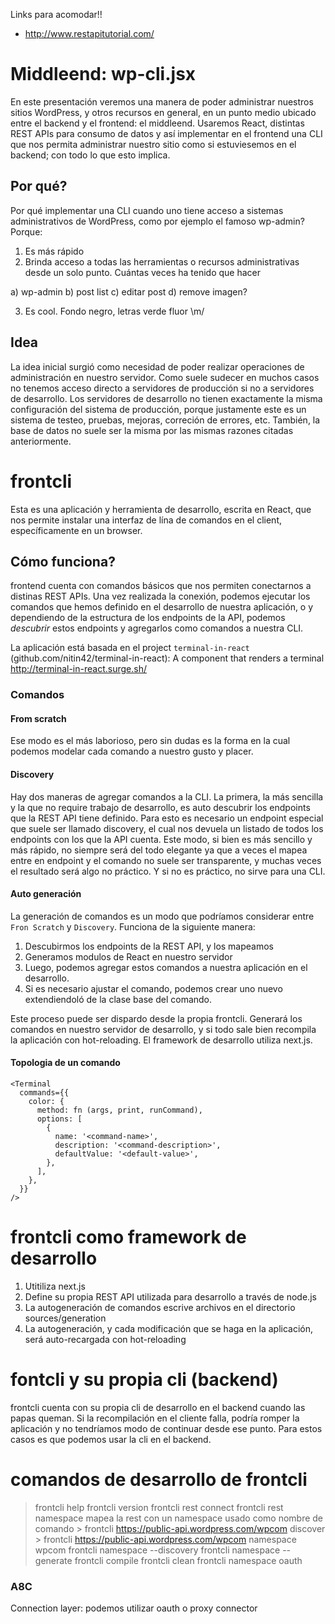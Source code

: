 Links para acomodar!!

* http://www.restapitutorial.com/


# Middleend: wp-cli.jsx

En este presentación veremos una manera de poder administrar nuestros sitios WordPress, y otros recursos en general, en un punto medio ubicado entre el backend y el frontend: el middleend.
Usaremos React, distintas REST APIs para consumo de datos y así implementar en el frontend una CLI que nos permita administrar nuestro sitio como si estuviesemos en el backend; con todo lo que esto implica.


## Por qué?
Por qué implementar una CLI cuando uno tiene acceso a sistemas administrativos de WordPress, como por ejemplo el famoso wp-admin? Porque:

1) Es más rápido
2) Brinda acceso a todas las herramientas o recursos administrativas desde un solo punto.
Cuántas veces ha tenido que hacer

a) wp-admin
b) post list
c) editar post
d) remove imagen?

3) Es cool. Fondo negro, letras verde fluor \m/

## Idea
La idea inicial surgió como necesidad de poder realizar operaciones de administración en nuestro servidor. Como suele sudecer en muchos casos no tenemos acceso directo a servidores de producción si no a servidores de desarrollo. Los servidores de desarrollo no tienen exactamente la misma configuración del sistema de producción, porque justamente este es un sistema de testeo, pruebas, mejoras, correción de errores, etc.
También, la base de datos no suele ser la misma por las mismas razones citadas anteriormente.


# frontcli
Esta es una aplicación y herramienta de desarrollo, escrita en React, que nos permite instalar una interfaz de lína de comandos en el client, específicamente en un browser.

## Cómo funciona?
frontend cuenta con comandos básicos que nos permiten conectarnos a distinas REST APIs. Una vez realizada la conexión, podemos ejecutar los comandos que hemos definido en el desarrollo de nuestra aplicación, o y dependiendo de la estructura de los endpoints de la API, podemos _descubrir_ estos endpoints y agregarlos como comandos a nuestra CLI.

La aplicación está basada en el project `terminal-in-react` (github.com/nitin42/terminal-in-react): A component that renders a terminal http://terminal-in-react.surge.sh/


### Comandos

#### From scratch
Ese modo es el más laborioso, pero sin dudas es la forma en la cual podemos modelar cada comando a nuestro gusto y placer. 

#### Discovery
Hay dos maneras de agregar comandos a la CLI. La primera, la más sencilla y la que no require trabajo de desarrollo, es auto descubrir los endpoints que la REST API tiene definido. Para esto es necesario un endpoint especial que suele ser llamado discovery, el cual nos devuela un listado de todos los endpoints con los que la API cuenta.
Este modo, si bien es más sencillo y más rápido, no siempre será del todo elegante ya que a veces el mapea entre en endpoint y el comando no suele ser transparente, y muchas veces el resultado será algo no práctico. Y si no es práctico, no sirve para una CLI.

#### Auto generación
La generación de comandos es un modo que podríamos considerar entre `Fron Scratch` y `Discovery`. Funciona de la siguiente manera:
1) Descubirmos los endpoints de la REST API, y los mapeamos
2) Generamos modulos de React en nuestro servidor
3) Luego, podemos agregar estos comandos a nuestra aplicación en el desarrollo.
4) Si es necesario ajustar el comando, podemos crear uno nuevo extendiendoló de la clase base del comando.

Este proceso puede ser dispardo desde la propia frontcli. Generará los comandos en nuestro servidor de desarrollo, y si todo sale bien recompila la aplicación con hot-reloading. El framework de desarrollo utiliza next.js.


#### Topologia de un comando

```
<Terminal
  commands={{
    color: {
      method: fn (args, print, runCommand),
      options: [
        {
          name: '<command-name>',
          description: '<command-description>',
          defaultValue: '<default-value>',
        },
      ],
    },
  }}
/>
```



# frontcli como framework de desarrollo

1) Utitiliza next.js
2) Define su propia REST API utilizada para desarrollo a través de node.js
3) La autogeneración de comandos escrive archivos en el directorio sources/generation
4) La autogeneración, y cada modificación que se haga en la aplicación, será auto-recargada con hot-reloading

# fontcli y su propia cli (backend)

frontcli cuenta con su propia cli de desarrollo en el backend cuando las papas queman. Si la recompilación en el cliente falla, podría romper la aplicación y no tendríamos modo de continuar desde ese punto. Para estos casos es que podemos usar la cli en el backend.

# comandos de desarrollo de frontcli

> frontcli help
> frontcli version
> frontcli rest <rest-api-domain> connect
> frontcli rest <rest-api-domain> namespace <namespace>
	mapea la rest con un namespace usado como nombre de comando
	> frontcli https://public-api.wordpress.com/wpcom discover
	> frontcli https://public-api.wordpress.com/wpcom namespace wpcom
> frontcli namespace --discovery
> frontcli namespace --generate
> frontcli compile
> frontcli clean
> frontcli namespace oauth




### A8C
Connection layer: podemos utilizar oauth o proxy connector










